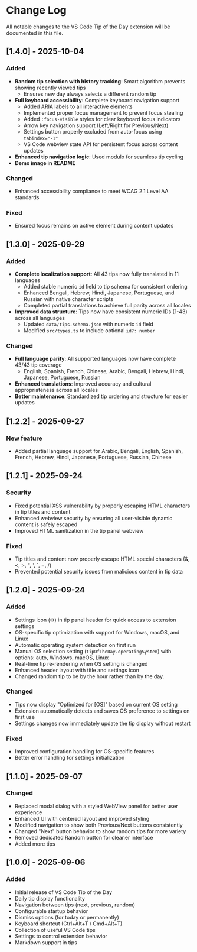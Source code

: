 # Change Log

All notable changes to the VS Code Tip of the Day extension will be documented in this file.

## [1.4.0] - 2025-10-04

### Added
- **Random tip selection with history tracking**: Smart algorithm prevents showing recently viewed tips
  - Ensures new day always selects a different random tip
- **Full keyboard accessibility**: Complete keyboard navigation support
  - Added ARIA labels to all interactive elements
  - Implemented proper focus management to prevent focus stealing
  - Added `:focus-visible` styles for clear keyboard focus indicators
  - Arrow key navigation support (Left/Right for Previous/Next)
  - Settings button properly excluded from auto-focus using `tabindex="-1"`
  - VS Code webview state API for persistent focus across content updates
- **Enhanced tip navigation logic**: Used modulo for seamless tip cycling
- **Demo image in README**

### Changed
- Enhanced accessibility compliance to meet WCAG 2.1 Level AA standards

### Fixed
- Ensured focus remains on active element during content updates

## [1.3.0] - 2025-09-29

### Added
- **Complete localization support**: All 43 tips now fully translated in 11 languages
  - Added stable numeric `id` field to tip schema for consistent ordering
  - Enhanced Bengali, Hebrew, Hindi, Japanese, Portuguese, and Russian with native character scripts
  - Completed partial translations to achieve full parity across all locales
- **Improved data structure**: Tips now have consistent numeric IDs (1-43) across all languages
  - Updated `data/tips.schema.json` with numeric `id` field
  - Modified `src/types.ts` to include optional `id?: number`

### Changed
- **Full language parity**: All supported languages now have complete 43/43 tip coverage
  - English, Spanish, French, Chinese, Arabic, Bengali, Hebrew, Hindi, Japanese, Portuguese, Russian
- **Enhanced translations**: Improved accuracy and cultural appropriateness across all locales
- **Better maintenance**: Standardized tip ordering and structure for easier updates

## [1.2.2] - 2025-09-27

### New feature
- Added partial language support for Arabic, Bengali, English, Spanish, French, Hebrew, Hindi, Japanese, Portuguese, Russian, Chinese

## [1.2.1] - 2025-09-24

### Security
- Fixed potential XSS vulnerability by properly escaping HTML characters in tip titles and content
- Enhanced webview security by ensuring all user-visible dynamic content is safely escaped
- Improved HTML sanitization in the tip panel webview

### Fixed
- Tip titles and content now properly escape HTML special characters (&, <, >, ", ', `, =, /)
- Prevented potential security issues from malicious content in tip data

## [1.2.0] - 2025-09-24

### Added
- Settings icon (⚙️) in tip panel header for quick access to extension settings
- OS-specific tip optimization with support for Windows, macOS, and Linux
- Automatic operating system detection on first run
- Manual OS selection setting (`tipOfTheDay.operatingSystem`) with options: auto, Windows, macOS, Linux
- Real-time tip re-rendering when OS setting is changed
- Enhanced header layout with title and settings icon
- Changed random tip to be by the hour rather than by the day.

### Changed
- Tips now display "Optimized for [OS]" based on current OS setting
- Extension automatically detects and saves OS preference to settings on first use
- Settings changes now immediately update the tip display without restart

### Fixed
- Improved configuration handling for OS-specific features
- Better error handling for settings initialization

## [1.1.0] - 2025-09-07

### Changed
- Replaced modal dialog with a styled WebView panel for better user experience
- Enhanced UI with centered layout and improved styling
- Modified navigation to show both Previous/Next buttons consistently
- Changed "Next" button behavior to show random tips for more variety
- Removed dedicated Random button for cleaner interface
- Added more tips

## [1.0.0] - 2025-09-06

### Added
- Initial release of VS Code Tip of the Day
- Daily tip display functionality
- Navigation between tips (next, previous, random)
- Configurable startup behavior
- Dismiss options (for today or permanently)
- Keyboard shortcut (Ctrl+Alt+T / Cmd+Alt+T)
- Collection of useful VS Code tips
- Settings to control extension behavior
- Markdown support in tips